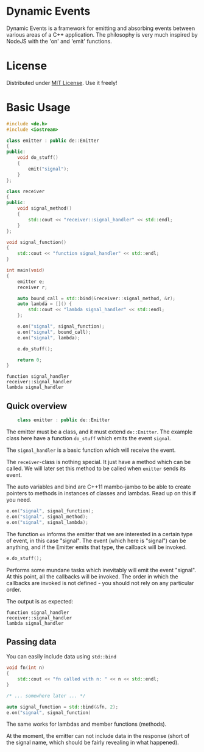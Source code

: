 Dynamic Events
==============

Dynamic Events is a framework for emitting and absorbing events
between various areas of a C++ application. The philosophy is very
much inspired by NodeJS with the 'on' and 'emit' functions.

License
=======

Distributed under [MIT License](http://opensource.org/licenses/MIT). Use it freely!

Basic Usage
===========

```c++
#include <de.h>
#include <iostream>

class emitter : public de::Emitter
{
public:
    void do_stuff()
    {
        emit("signal");
    }
};

class receiver
{
public:
    void signal_method()
    {
        std::cout << "receiver::signal_handler" << std::endl;
    }
};

void signal_function()
{
    std::cout << "function signal_handler" << std::endl;
}

int main(void)
{
    emitter e;
    receiver r;

    auto bound_call = std::bind(&receiver::signal_method, &r);
    auto lambda = []() {
        std::cout << "lambda signal_handler" << std::endl;
    };

    e.on("signal", signal_function);
    e.on("signal", bound_call);
    e.on("signal", lambda);

    e.do_stuff();

    return 0;
}
```
```
function signal_handler
receiver::signal_handler
lambda signal_handler
```
Quick overview
--------------
```c++
    class emitter : public de::Emitter
```

The emitter must be a class, and it must extend `de::Emitter`.
The example class here have a function `do_stuff` which emits
the event `signal`.

The `signal_handler` is a basic function which will receive the event.

The `receiver`-class is nothing special. It just have a method which can be called.
We will later set this method to be called when `emitter` sends its event.

The auto variables and bind are C++11 mambo-jambo to be able to create
pointers to methods in instances of classes and lambdas. Read up on this if you need.

```c++
e.on("signal", signal_function);
e.on("signal", signal_method);
e.on("signal", signal_lambda);
```
The function `on` informs the emitter that we are interested in a certain type of event, in this case "signal".
The event (which here is "signal") can be anything, and if the Emitter emits that type, the callback will be
invoked.

```c++
e.do_stuff();
```
Performs some mundane tasks which inevitably will emit the event "signal".
At this point, all the callbacks will be invoked. The order in which the
callbacks are invoked is not defined - you should not rely on any particular
order.

The output is as expected:
```
function signal_handler
receiver::signal_handler
lambda signal_handler
```

Passing data
------------
You can easily include data using `std::bind`
```c++
void fn(int n)
{
	std::cout << "fn called with n: " << n << std::endl;
}

/* ... somewhere later ... */

auto signal_function = std::bind(&fn, 2);
e.on("signal", signal_function)
```
The same works for lambdas and member functions (methods).

At the moment, the emitter can not include data in the response (short of the signal name, which
should be fairly revealing in what happened).

